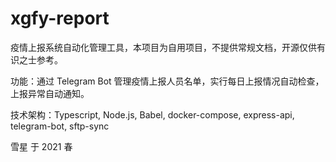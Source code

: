# xgfy-report

疫情上报系统自动化管理工具，本项目为自用项目，不提供常规文档，开源仅供有识之士参考。

功能：通过 Telegram Bot 管理疫情上报人员名单，实行每日上报情况自动检查，上报异常自动通知。

技术架构：Typescript, Node.js, Babel, docker-compose, express-api, telegram-bot, sftp-sync

雪星 于 2021 春
